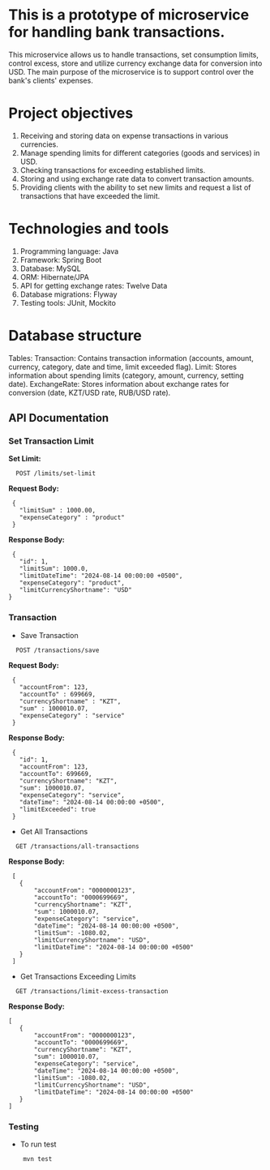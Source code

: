 # This is a prototype of microservice for handling bank transactions.

This microservice allows us to handle transactions, set consumption limits, control excess, store and utilize currency exchange data for conversion into USD.
The main purpose of the microservice is to support control over the bank's clients' expenses.

# Project objectives
1. Receiving and storing data on expense transactions in various currencies.
2. Manage spending limits for different categories (goods and services) in USD.
3. Checking transactions for exceeding established limits.
4. Storing and using exchange rate data to convert transaction amounts.
5. Providing clients with the ability to set new limits and request a list of transactions that have exceeded the limit.

# Technologies and tools

1. Programming language: Java
2. Framework: Spring Boot
3. Database: MySQL
4. ORM: Hibernate/JPA
5. API for getting exchange rates: Twelve Data
6. Database migrations: Flyway
7. Testing tools: JUnit, Mockito

# Database structure
Tables:
Transaction: Contains transaction information (accounts, amount, currency, category, date and time, limit exceeded flag).
Limit: Stores information about spending limits (category, amount, currency, setting date).
ExchangeRate: Stores information about exchange rates for conversion (date, KZT/USD rate, RUB/USD rate). 

## API Documentation

### Set Transaction Limit

**Set Limit:**
````
  POST /limits/set-limit
````
**Request Body:** 
 ```` 
  {
    "limitSum" : 1000.00,
    "expenseCategory" : "product"
  }
 ````
**Response Body:** 
 ```` 
  {
    "id": 1,
    "limitSum": 1000.0,
    "limitDateTime": "2024-08-14 00:00:00 +0500",
    "expenseCategory": "product",
    "limitCurrencyShortname": "USD"
}
 ````
### Transaction
- Save Transaction
````
  POST /transactions/save
````
**Request Body:**
 ```` 
  {
    "accountFrom": 123,
    "accountTo" : 699669,
    "currencyShortname" : "KZT",
    "sum" : 1000010.07,
    "expenseCategory" : "service"
  }
 ````
**Response Body:**
 ```` 
  {
    "id": 1,
    "accountFrom": 123,
    "accountTo": 699669,
    "currencyShortname": "KZT",
    "sum": 1000010.07, 
    "expenseCategory": "service",
    "dateTime": "2024-08-14 00:00:00 +0500",
    "limitExceeded": true
  }
 ````
- Get All Transactions 
````
  GET /transactions/all-transactions
```` 
**Response Body:**
 ```` 
  [
    {
        "accountFrom": "0000000123",
        "accountTo": "0000699669",
        "currencyShortname": "KZT",
        "sum": 1000010.07,
        "expenseCategory": "service",
        "dateTime": "2024-08-14 00:00:00 +0500",
        "limitSum": -1080.02,
        "limitCurrencyShortname": "USD",
        "limitDateTime": "2024-08-14 00:00:00 +0500"
    }
  ]
 ````
- Get Transactions Exceeding Limits
````
  GET /transactions/limit-excess-transaction
```` 
**Response Body:**
 ```` 
[
    {
        "accountFrom": "0000000123",
        "accountTo": "0000699669",
        "currencyShortname": "KZT",
        "sum": 1000010.07,
        "expenseCategory": "service",
        "dateTime": "2024-08-14 00:00:00 +0500",
        "limitSum": -1080.02,
        "limitCurrencyShortname": "USD",
        "limitDateTime": "2024-08-14 00:00:00 +0500"
    }
]
 ````

### Testing
- To run test
````
    mvn test
````